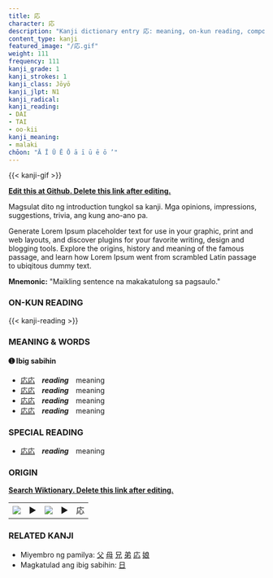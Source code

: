 ```yaml
---
title: 応
character: 応
description: "Kanji dictionary entry 応: meaning, on-kun reading, compounds, origin, related kanji"
content_type: kanji
featured_image: "/応.gif"
weight: 111
frequency: 111
kanji_grade: 1
kanji_strokes: 1
kanji_class: Jōyō
kanji_jlpt: N1
kanji_radical: 
kanji_reading: 
- DAI
- TAI
- oo-kii
kanji_meaning:
- malaki
chōon: "Ā Ī Ū Ē Ō ā ī ū ē ō ’"
---
```

[//]: # (Don't edit the line below. Kanji animated GIF code is automatically generated.)
{{< kanji-gif >}}

[//]: # (Edit below this line.)

**[Edit this at Github. Delete this link after editing.](https://github.com/tim0g/tim/tree/main/content/kanji/応/index.md)**

Magsulat dito ng introduction tungkol sa kanji. Mga opinions, impressions, suggestions, trivia, ang kung ano-ano pa.

Generate Lorem Ipsum placeholder text for use in your graphic, print and web layouts, and discover plugins for your favorite writing, design and blogging tools. Explore the origins, history and meaning of the famous passage, and learn how Lorem Ipsum went from scrambled Latin passage to ubiqitous dummy text.
 
**Mnemonic:** "Maikling sentence na makakatulong sa pagsaulo."

### ON-KUN READING

[//]: # (Don't edit the line below. ON-KUN READING code is automatically generated.)
{{< kanji-reading >}}

### MEANING & WORDS

#### ➊ **Ibig sabihin**
  - [応](../応)[応](../応)　***reading***　meaning
  - [応](../応)[応](../応)　***reading***　meaning
  - [応](../応)[応](../応)　***reading***　meaning
  - [応](../応)[応](../応)　***reading***　meaning

### SPECIAL READING
  - [応](../応)[応](../応)　***reading***　meaning

### ORIGIN

**[Search Wiktionary. Delete this link after editing.](https://wiktionary.org/wiki/応)**
<table class="kanji-table"><tr><td>
<img src="60px-応-bronze.svg.png">
</td><td>▶</td><td>
<img src="60px-応-oracle.svg.png">
</td><td>▶</td>
<td class="kanji-origin">応</td>
</tr></table>

### RELATED KANJI
- Miyembro ng pamilya: [父](../父) [母](../母) [兄](../兄) [弟](../弟) [応](../応) [娘](../娘)
- Magkatulad ang ibig sabihin: [日](../日)
